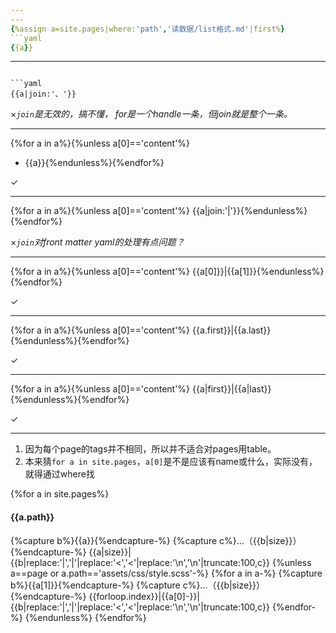 ```yaml
---
---
{%assign a=site.pages|where:'path','读数据/list格式.md'|first%}
```yaml
{{a}}
```

---
```

```yaml
{{a|join:'、'}}
```
×*`join`是无效的，搞不懂，
for是一个handle一条，但join就是整个一条。*

---
{%for a in a%}{%unless a[0]=='content'%}
- {{a}}{%endunless%}{%endfor%}

✓

---
{%for a in a%}{%unless a[0]=='content'%}
{{a|join:'|'}}{%endunless%}{%endfor%}

×*`join`对front matter yaml的处理有点问题？*

---
{%for a in a%}{%unless a[0]=='content'%}
{{a[0]}}|{{a[1]}}{%endunless%}{%endfor%}

✓

---
{%for a in a%}{%unless a[0]=='content'%}
{{a.first}}|{{a.last}}{%endunless%}{%endfor%}

✓

---
{%for a in a%}{%unless a[0]=='content'%}
{{a|first}}|{{a|last}}{%endunless%}{%endfor%}

✓

---
1. 因为每个page的tags并不相同，所以并不适合对pages用table。
2. 本来猜`for a in site.pages`，`a[0]`是不是应该有name或什么，实际没有，
就得通过where找

{%for a in site.pages%}
#### {{a.path}}
{%capture b%}{{a}}{%endcapture-%}
{%capture c%}…（{{b|size}}）{%endcapture-%}
{{a|size}}|{{b|replace:'|','&vert;'|replace:'<','&lt;'|replace:'\n','\\n'|truncate:100,c}}
{%unless a==page or a.path=='assets/css/style.scss'-%}
{%for a in a-%}
{%capture b%}{{a[1]}}{%endcapture-%}
{%capture c%}…（{{b|size}}）{%endcapture-%}
{{forloop.index}}|{{a[0]-}}|{{b|replace:'|','&vert;'|replace:'<','&lt;'|replace:'\n','\\n'|truncate:100,c}}
{%endfor-%}
{%endunless%}
{%endfor%}
